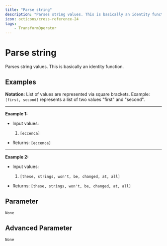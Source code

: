 ```yaml
---
title: "Parse string"
description: "Parses string values. This is basically an identity function."
icon: octicons/cross-reference-24
tags: 
    - TransformOperator
---
```

# Parse string
<!-- This file was generated - DO NOT CHANGE IT MANUALLY -->



Parses string values. This is basically an identity function.

## Examples

**Notation:** List of values are represented via square brackets. Example: `[first, second]` represents a list of two values "first" and "second".

---
**Example 1:**

* Input values:
    1. `[eccenca]`

* Returns: `[eccenca]`


---
**Example 2:**

* Input values:
    1. `[these, strings, won't, be, changed, at, all]`

* Returns: `[these, strings, won't, be, changed, at, all]`




## Parameter

`None`

## Advanced Parameter

`None`
